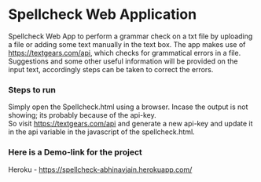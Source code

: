 # Spellcheck Web Application
Spellcheck Web App to perform a grammar check on a txt file by uploading a file or adding some text manually in the text box.
The app makes use of https://textgears.com/api, which checks for grammatical errors in a file.
Suggestions and some other useful information will be provided on the input text, accordingly steps can be taken to correct the errors.

### Steps to run
Simply open the Spellcheck.html using a browser.
Incase the output is not showing; its probably because of the api-key.\
So visit https://textgears.com/api and generate a new api-key and update it in the api variable in the javascript of the spellcheck.html.

### Here is a Demo-link for the project
Heroku - https://spellcheck-abhinavjain.herokuapp.com/
